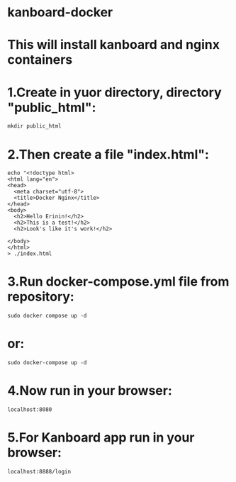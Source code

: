 # kanboard-docker
# This will install kanboard and nginx containers
# 1.Create in yuor directory, directory "public_html":
```
mkdir public_html
```

# 2.Then create a file "index.html":

```
echo "<!doctype html>
<html lang="en">
<head>
  <meta charset="utf-8">
  <title>Docker Nginx</title>
</head>
<body>
  <h2>Hello Erinin!</h2>
  <h2>This is a test!</h2>
  <h2>Look's like it's work!</h2>

</body>
</html>
> ./index.html
```
# 3.Run docker-compose.yml file from repository:
```
sudo docker compose up -d
```

# or:
```
sudo docker-compose up -d
```

# 4.Now run in your browser:
```
localhost:8080
```

# 5.For Kanboard app run in your browser:
```
localhost:8888/login
```

